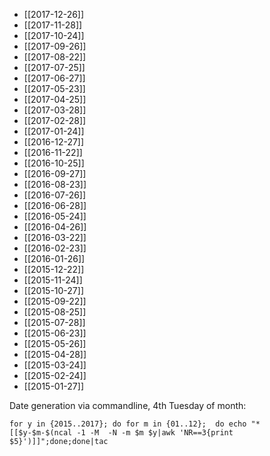 * [[2017-12-26]]
* [[2017-11-28]]
* [[2017-10-24]]
* [[2017-09-26]]
* [[2017-08-22]]
* [[2017-07-25]]
* [[2017-06-27]]
* [[2017-05-23]]
* [[2017-04-25]]
* [[2017-03-28]]
* [[2017-02-28]]
* [[2017-01-24]]
* [[2016-12-27]]
* [[2016-11-22]]
* [[2016-10-25]]
* [[2016-09-27]]
* [[2016-08-23]]
* [[2016-07-26]]
* [[2016-06-28]]
* [[2016-05-24]]
* [[2016-04-26]]
* [[2016-03-22]]
* [[2016-02-23]]
* [[2016-01-26]]
* [[2015-12-22]]
* [[2015-11-24]]
* [[2015-10-27]]
* [[2015-09-22]]
* [[2015-08-25]]
* [[2015-07-28]]
* [[2015-06-23]]
* [[2015-05-26]]
* [[2015-04-28]]
* [[2015-03-24]]
* [[2015-02-24]]
* [[2015-01-27]]

Date generation via commandline, 4th Tuesday of month:

    for y in {2015..2017}; do for m in {01..12};  do echo "* [[$y-$m-$(ncal -1 -M  -N -m $m $y|awk 'NR==3{print $5}')]]";done;done|tac
